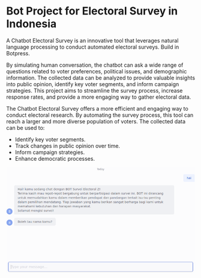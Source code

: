 # Bot Project for Electoral Survey in Indonesia

A Chatbot Electoral Survey is an innovative tool that leverages natural language processing to conduct automated electoral surveys. Build in Botpress. 

By simulating human conversation, the chatbot can ask a wide range of questions related to voter preferences, political issues, and demographic information. The collected data can be analyzed to provide valuable insights into public opinion, identify key voter segments, and inform campaign strategies. This project aims to streamline the survey process, increase response rates, and provide a more engaging way to gather electoral data.

The Chatbot Electoral Survey offers a more efficient and engaging way to conduct electoral research. By automating the survey process, this tool can reach a larger and more diverse population of voters. The collected data can be used to:
 * Identify key voter segments.
 * Track changes in public opinion over time.
 * Inform campaign strategies.
 * Enhance democratic processes.

![Preview Chat BOT](https://github.com/Haertanto/electionsurvey/blob/main/botpress/previewBOTPRESS.png)


